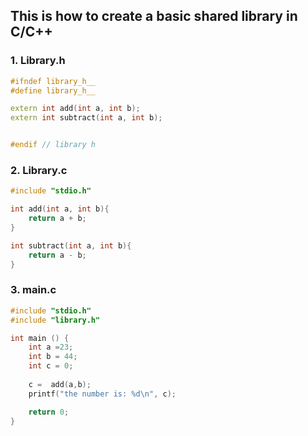 ## This is how to create a basic shared library in C/C++

### 1. Library.h
```cpp
#ifndef library_h__
#define library_h__

extern int add(int a, int b);
extern int subtract(int a, int b);


#endif // library h
```

### 2. Library.c
```c
#include "stdio.h"

int add(int a, int b){
    return a + b;
}

int subtract(int a, int b){
    return a - b;
}
```

### 3. main.c
```cpp
#include "stdio.h"
#include "library.h"

int main () {
    int a =23;
    int b = 44;
    int c = 0;
    
    c =  add(a,b);
    printf("the number is: %d\n", c);

    return 0;
}
```